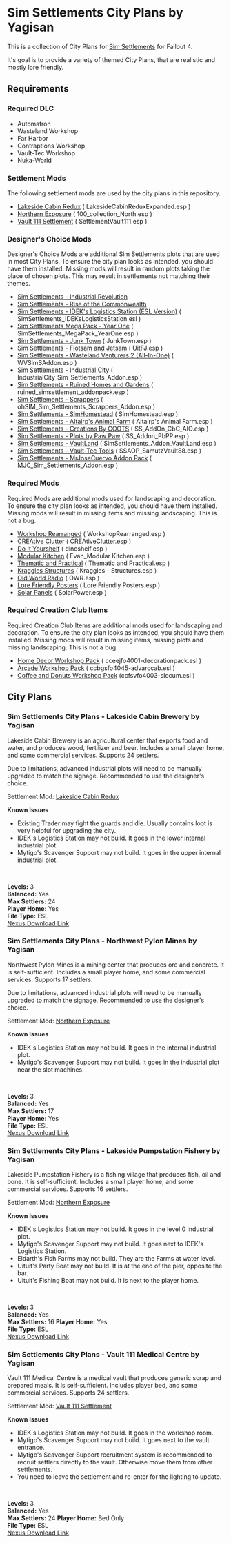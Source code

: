 # Sim Settlements City Plans by Yagisan

This is a collection of City Plans for [Sim Settlements](https://www.nexusmods.com/fallout4/mods/21872/) for Fallout 4.

It's goal is to provide a variety of themed City Plans, that are realistic and mostly lore friendly.

## Requirements
### Required DLC
* Automatron
* Wasteland Workshop
* Far Harbor
* Contraptions Workshop
* Vault-Tec Workshop
* Nuka-World

### Settlement Mods
The following settlement mods are used by the city plans in this repository.

* [Lakeside Cabin Redux](https://www.nexusmods.com/fallout4/mods/19463) ( LakesideCabinReduxExpanded.esp )
* [Northern Exposure](https://www.nexusmods.com/fallout4/mods/29900) ( 100_collection_North.esp )
* [Vault 111 Settlement](https://www.nexusmods.com/fallout4/mods/19663) ( SettlementVault111.esp )

### Designer's Choice Mods
Designer's Choice Mods are additional Sim Settlements plots that are used in most City Plans. To ensure the city plan looks as intended, you should have them installed.
Missing mods will result in random plots taking the place of chosen plots. This may result in settlements not matching their themes.

* [Sim Settlements - Industrial Revolution](https://www.nexusmods.com/fallout4/mods/25213)
* [Sim Settlements - Rise of the Commonwealth](https://www.nexusmods.com/fallout4/mods/28599)
* [Sim Settlements - IDEK's Logistics Station (ESL Version)](https://www.nexusmods.com/fallout4/mods/28945) ( SimSettlements_IDEKsLogisticsStation.esl )
* [Sim Settlements Mega Pack - Year One](https://www.nexusmods.com/fallout4/mods/30396) ( SimSettlements_MegaPack_YearOne.esp )
* [Sim Settlements - Junk Town](https://www.nexusmods.com/fallout4/mods/26107) ( JunkTown.esp )
* [Sim Settlements - Flotsam and Jetsam](https://www.nexusmods.com/fallout4/mods/31206) ( UitFJ.esp )
* [Sim Settlements - Wasteland Venturers 2 (All-In-One)](https://www.nexusmods.com/fallout4/mods/30081) ( WVSimSAddon.esp )
* [Sim Settlements - Industrial City](https://www.nexusmods.com/fallout4/mods/23948) ( IndustrialCity_Sim_Settlements_Addon.esp )
* [Sim Settlements - Ruined Homes and Gardens](https://www.nexusmods.com/fallout4/mods/23917) ( ruined_simsettlement_addonpack.esp )
* [Sim Settlements - Scrappers](https://www.nexusmods.com/fallout4/mods/25679) ( ohSIM_Sim_Settlements_Scrappers_Addon.esp )
* [Sim Settlements - SimHomestead](https://www.nexusmods.com/fallout4/mods/24491) ( SimHomestead.esp )
* [Sim Settlements - Altairp's Animal Farm](https://www.nexusmods.com/fallout4/mods/23421) ( Altairp's Animal Farm.esp )
* [Sim Settlements - Creations By COOTS](https://www.nexusmods.com/fallout4/mods/29250) ( SS_AddOn_CbC_AIO.esp )
* [Sim Settlements - Plots by Paw Paw](https://www.nexusmods.com/fallout4/mods/31473) ( SS_Addon_PbPP.esp )
* [Sim Settlements - VaultLand](https://www.nexusmods.com/fallout4/mods/31365) ( SimSettlements_Addon_VaultLand.esp )
* [Sim Settlements - Vault-Tec Tools](https://www.nexusmods.com/fallout4/mods/31591) ( SSAOP_SamutzVault88.esp )
* [Sim Settlements - MrJoseCuervo Addon Pack](https://www.nexusmods.com/fallout4/mods/25085) ( MJC_Sim_Settlements_Addon.esp )

### Required Mods
Required Mods are additional mods used for landscaping and decoration. To ensure the city plan looks as intended, you should have them installed.
Missing mods will result in missing items and missing landscaping. This is not a bug.

* [Workshop Rearranged](https://www.nexusmods.com/fallout4/mods/16181) ( WorkshopRearranged.esp )
* [CREAtive Clutter](https://www.nexusmods.com/fallout4/mods/20782) ( CREAtiveClutter.esp )
* [Do It Yourshelf](https://www.nexusmods.com/fallout4/mods/14532) ( dinoshelf.esp )
* [Modular Kitchen](https://www.nexusmods.com/fallout4/mods/17141) ( Evan_Modular Kitchen.esp )
* [Thematic and Practical](https://www.nexusmods.com/fallout4/mods/16207) ( Thematic and Practical.esp )
* [Kraggles Structures](https://www.nexusmods.com/fallout4/mods/28588) ( Kraggles - Structures.esp )
* [Old World Radio](https://www.nexusmods.com/fallout4/mods/9048) ( OWR.esp )
* [Lore Friendly Posters](https://www.nexusmods.com/fallout4/mods/7145) ( Lore Friendly Posters.esp )
* [Solar Panels](https://www.nexusmods.com/fallout4/mods/17168) ( SolarPower.esp )

### Required Creation Club Items
Required Creation Club Items are additional mods used for landscaping and decoration. To ensure the city plan looks as intended, you should have them installed.
Missing mods will result in missing items, missing plots and missing landscaping. This is not a bug.

* [Home Decor Workshop Pack](https://creationclub.bethesda.net/en) ( cceejfo4001-decorationpack.esl )
* [Arcade Workshop Pack](https://creationclub.bethesda.net/en) ( ccbgsfo4045-advarccab.esl )
* [Coffee and Donuts Workshop Pack](https://creationclub.bethesda.net/en) (ccfsvfo4003-slocum.esl )

## City Plans
### Sim Settlements City Plans - Lakeside Cabin Brewery by Yagisan
Lakeside Cabin Brewery is an agricultural center that exports food and water, and produces wood, fertilizer and beer. Includes a small player home, and some commercial services. Supports 24 settlers.

Due to limitations, advanced industrial plots will need to be manually upgraded to match the signage. Recommended to use the designer's choice.

Settlement Mod: [Lakeside Cabin Redux](https://www.nexusmods.com/fallout4/mods/19463)

**Known Issues**
* Existing Trader may fight the guards and die. Usually contains loot is very helpful for upgrading the city.
* IDEK's Logistics Station may not build. It goes in the lower internal industrial plot.
* Mytigo's Scavenger Support may not build. It goes in the upper internal industrial plot.
<br/>

**Levels:** 3  
**Balanced:** Yes  
**Max Settlers:** 24  
**Player Home:** Yes  
**File Type:** ESL  
[Nexus Download Link](https://www.nexusmods.com/fallout4/mods/31132)

### Sim Settlements City Plans - Northwest Pylon Mines by Yagisan
Northwest Pylon Mines is a mining center that produces ore and concrete. It is self-sufficient. Includes a small player home, and some commercial services. Supports 17 settlers.

Due to limitations, advanced industrial plots will need to be manually upgraded to match the signage. Recommended to use the designer's choice.

Settlement Mod: [Northern Exposure](https://www.nexusmods.com/fallout4/mods/29900)

**Known Issues**
* IDEK's Logistics Station may not build. It goes in the internal industrial plot.
* Mytigo's Scavenger Support may not build. It goes in the industrial plot near the slot machines.
<br/>

**Levels:** 3  
**Balanced:** Yes  
**Max Settlers:** 17  
**Player Home:** Yes  
**File Type:** ESL  
[Nexus Download Link](https://www.nexusmods.com/fallout4/mods/31238)

### Sim Settlements City Plans - Lakeside Pumpstation Fishery by Yagisan
Lakeside Pumpstation Fishery is a fishing village that produces fish, oil and bone. It is self-sufficient. Includes a small player home, and some commercial services. Supports 16 settlers.

Settlement Mod: [Northern Exposure](https://www.nexusmods.com/fallout4/mods/29900)

**Known Issues**
* IDEK's Logistics Station may not build. It goes in the level 0 industrial plot.
* Mytigo's Scavenger Support may not build. It goes next to IDEK's Logistics Station.
* Eldarth's Fish Farms may not build. They are the Farms at water level.
* Uituit's Party Boat may not build. It is at the end of the pier, opposite the bar.
* Uituit's Fishing Boat may not build. It is next to the player home.
<br/>

**Levels:** 3  
**Balanced:** Yes  
**Max Settlers:** 16
**Player Home:** Yes  
**File Type:** ESL  
[Nexus Download Link]()

### Sim Settlements City Plans - Vault 111 Medical Centre by Yagisan
Vault 111 Medical Centre is a medical vault that produces generic scrap and prepared meals. It is self-sufficient. Includes player bed, and some commercial services. Supports 24 settlers.

Settlement Mod: [Vault 111 Settlement](https://www.nexusmods.com/fallout4/mods/19663)

**Known Issues**
* IDEK's Logistics Station may not build. It goes in the workshop room.
* Mytigo's Scavenger Support may not build. It goes next to the vault entrance.
* Mytigo's Scavenger Support recruitment system is recommended to recruit settlers directly to the vault. Otherwise move them from other settlements.
* You need to leave the settlement and re-enter for the lighting to update.
<br/>

**Levels:** 3  
**Balanced:** Yes  
**Max Settlers:** 24
**Player Home:** Bed Only  
**File Type:** ESL  
[Nexus Download Link]()